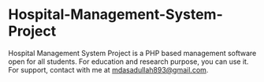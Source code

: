 # Hospital-Management-System-Project
Hospital Management System Project is a PHP based management software open for all students. For education and research purpose, you can use it. For support, contact with me at mdasadullah893@gmail.com.
